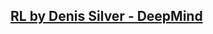 ## [RL by Denis Silver - DeepMind](https://github.com/ZigaSajovic/Readings/tree/master/Reinforcement_Learning/RL_by_Denis_Silver_-_DeepMind)
